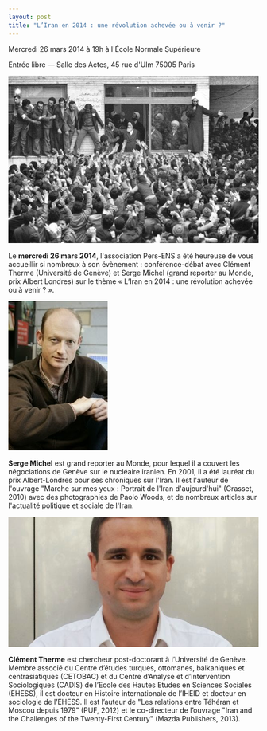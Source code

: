 ```yaml
---
layout: post
title: "L’Iran en 2014 : une révolution achevée ou à venir ?"
---
```




 Mercredi 26 mars 2014 à 19h à l'École Normale Supérieure

Entrée libre — Salle des Actes, 45 rue d'Ulm 75005 Paris

![](/images/10013883_10203469805646856_619374448_n.jpg)

 

Le **mercredi 26 mars 2014**, l'association Pers-ENS a été heureuse de vous accueillir si nombreux à son évènement : conférence-débat avec Clément Therme (Université de Genève) et Serge Michel (grand reporter au Monde, prix Albert Londres) sur le thème « L’Iran en 2014 : une révolution achevée ou à venir ? ». 

  

![](/images/AVT_Serge-Michel_173.jpeg) 

  

  

  

**Serge Michel** est grand reporter au Monde, pour lequel il a couvert les négociations de Genève sur le nucléaire iranien. En 2001, il a été lauréat du prix Albert-Londres pour ses chroniques sur l'Iran. Il est l'auteur de l'ouvrage "Marche sur mes yeux : Portrait de l'Iran d'aujourd'hui" (Grasset, 2010) avec des photographies de Paolo Woods, et de nombreux articles sur l'actualité politique et sociale de l'Iran.

![](/images/clement_therne_pays_dr.jpg) 

  

  

  

**Clément Therme** est chercheur post-doctorant à l’Université de Genève. Membre associé du Centre d’études turques, ottomanes, balkaniques et centrasiatiques (CETOBAC) et du Centre d’Analyse et d’Intervention Sociologiques (CADIS) de l’Ecole des Hautes Etudes en Sciences Sociales (EHESS), il est docteur en Histoire internationale de l’IHEID et docteur en sociologie de l’EHESS. Il est l’auteur de "Les relations entre Téhéran et Moscou depuis 1979" (PUF, 2012) et le co-directeur de l’ouvrage "Iran and the Challenges of the Twenty-First Century" (Mazda Publishers, 2013).